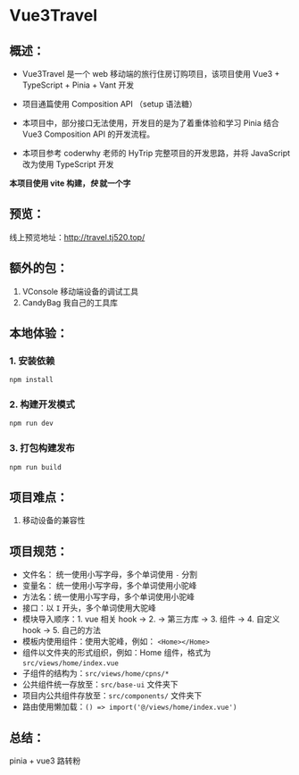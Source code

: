 # Vue3Travel

## 概述：

- Vue3Travel 是一个 web 移动端的旅行住房订购项目，该项目使用 Vue3 + TypeScript + Pinia + Vant 开发

- 项目通篇使用 Composition API （setup 语法糖）

- 本项目中，部分接口无法使用，开发目的是为了着重体验和学习 Pinia 结合 Vue3 Composition API 的开发流程。

- 本项目参考 coderwhy 老师的 HyTrip 完整项目的开发思路，并将 JavaScript 改为使用 TypeScript 开发

**本项目使用 vite 构建，_快_ 就一个字**

## 预览：

线上预览地址：http://travel.tj520.top/

## 额外的包：

1. VConsole 移动端设备的调试工具
2. CandyBag 我自己的工具库

## 本地体验：

### 1. 安装依赖

```sh
npm install
```

### 2. 构建开发模式

```sh
npm run dev
```

### 3. 打包构建发布

```sh
npm run build
```

## 项目难点：

1. 移动设备的兼容性

## 项目规范：

- 文件名： 统一使用小写字母，多个单词使用 `-` 分割
- 变量名： 统一使用小写字母，多个单词使用小驼峰
- 方法名：统一使用小写字母，多个单词使用小驼峰
- 接口：以 `I` 开头，多个单词使用大驼峰
- 模块导入顺序：1. vue 相关 hook -> 2. -> 第三方库 -> 3. 组件 -> 4. 自定义 hook -> 5. 自己的方法
- 模板内使用组件：使用大驼峰，例如： `<Home></Home>`
- 组件以文件夹的形式组织，例如：Home 组件，格式为`src/views/home/index.vue`
- 子组件的结构为：`src/views/home/cpns/*`
- 公共组件统一存放至：`src/base-ui` 文件夹下
- 项目内公共组件存放至：`src/components/` 文件夹下
- 路由使用懒加载：`() => import('@/views/home/index.vue')`

## 总结：

pinia + vue3 路转粉
